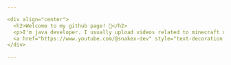 ```yaml
---

<div align="center">
  <h2>Welcome to my github page! 👋</h2>
  <p>I'm java developer. I usually upload videos related to minecraft or streaming.</p>
  <a href="https://www.youtube.com/@snakex-dev" style="text-decoration:none;">YouTubeChannel</a>
</div>

---
```

